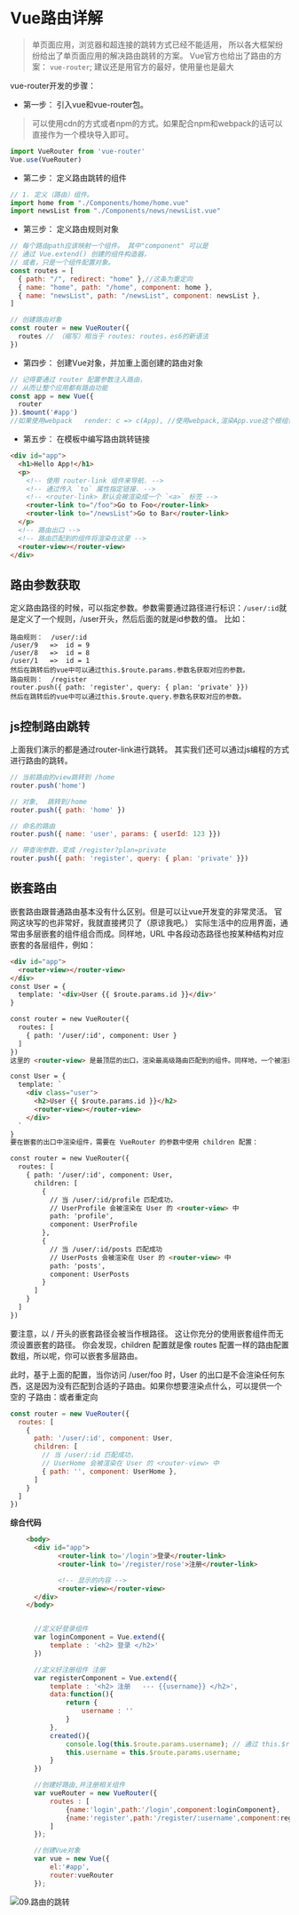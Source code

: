 # Vue路由详解

> 单页面应用，浏览器和超连接的跳转方式已经不能适用，
> 所以各大框架纷纷给出了单页面应用的解决路由跳转的方案。 
> Vue官方也给出了路由的方案： `vue-router`;
> 建议还是用官方的最好，使用量也是最大


vue-router开发的步骤：

- 第一步： 引入vue和vue-router包。

> 可以使用cdn的方式或者npm的方式。如果配合npm和webpack的话可以直接作为一个模块导入即可。

```javascript
import VueRouter from 'vue-router'
Vue.use(VueRouter)
```

- 第二步： 定义路由跳转的组件

```js
// 1. 定义（路由）组件。
import home from "./Components/home/home.vue"
import newsList from "./Components/news/newsList.vue"
```

- 第三步： 定义路由规则对象

```js
// 每个路由path应该映射一个组件。 其中"component" 可以是
// 通过 Vue.extend() 创建的组件构造器，
// 或者，只是一个组件配置对象。
const routes = [
  { path: "/", redirect: "home" },//这条为重定向
  { name: "home", path: "/home", component: home },
  { name: "newsList", path: "/newsList", component: newsList },
]

// 创建路由对象
const router = new VueRouter({
  routes // （缩写）相当于 routes: routes，es6的新语法
})
```

- 第四步： 创建Vue对象，并加重上面创建的路由对象

```js
// 记得要通过 router 配置参数注入路由，
// 从而让整个应用都有路由功能
const app = new Vue({
  router
}).$mount('#app')
//如果使用webpack 	render: c => c(App), //使用webpack,渲染App.vue这个根组件
```


- 第五步： 在模板中编写路由跳转链接

```html
<div id="app">
  <h1>Hello App!</h1>
  <p>
    <!-- 使用 router-link 组件来导航. -->
    <!-- 通过传入 `to` 属性指定链接. -->
    <!-- <router-link> 默认会被渲染成一个 `<a>` 标签 -->
    <router-link to="/foo">Go to Foo</router-link>
    <router-link to="/newsList">Go to Bar</router-link>
  </p>
  <!-- 路由出口 -->
  <!-- 路由匹配到的组件将渲染在这里 -->
  <router-view></router-view>
</div>
```



## 路由参数获取

定义路由路径的时候，可以指定参数。参数需要通过路径进行标识：`/user/:id`就是定义了一个规则，/user开头，然后后面的就是id参数的值。
比如： 

```
路由规则：  /user/:id
/user/9   =>  id = 9
/user/8   =>  id = 8
/user/1   =>  id = 1
然后在跳转后的vue中可以通过this.$route.params.参数名获取对应的参数。
路由规则：  /register
router.push({ path: 'register', query: { plan: 'private' }})
然后在跳转后的vue中可以通过this.$route.query.参数名获取对应的参数。
```

## js控制路由跳转

上面我们演示的都是通过router-link进行跳转。 其实我们还可以通过js编程的方式进行路由的跳转。

```js
// 当前路由的view跳转到 /home
router.push('home')

// 对象,  跳转到/home
router.push({ path: 'home' })

// 命名的路由   
router.push({ name: 'user', params: { userId: 123 }})

// 带查询参数，变成 /register?plan=private
router.push({ path: 'register', query: { plan: 'private' }})
```

## 嵌套路由

嵌套路由跟普通路由基本没有什么区别。但是可以让vue开发变的非常灵活。
官网这块写的也非常好，我就直接拷贝了（原谅我吧。）
实际生活中的应用界面，通常由多层嵌套的组件组合而成。同样地，URL 中各段动态路径也按某种结构对应嵌套的各层组件，例如：

```html
<div id="app">
  <router-view></router-view>
</div>
const User = {
  template: '<div>User {{ $route.params.id }}</div>'
}

const router = new VueRouter({
  routes: [
    { path: '/user/:id', component: User }
  ]
})
这里的 <router-view> 是最顶层的出口，渲染最高级路由匹配到的组件。同样地，一个被渲染组件同样可以包含自己的嵌套 <router-view>。例如，在 User 组件的模板添加一个 <router-view>：

const User = {
  template: `
    <div class="user">
      <h2>User {{ $route.params.id }}</h2>
      <router-view></router-view>
    </div>
  `
}
要在嵌套的出口中渲染组件，需要在 VueRouter 的参数中使用 children 配置：

const router = new VueRouter({
  routes: [
    { path: '/user/:id', component: User,
      children: [
        {
          // 当 /user/:id/profile 匹配成功，
          // UserProfile 会被渲染在 User 的 <router-view> 中
          path: 'profile',
          component: UserProfile
        },
        {
          // 当 /user/:id/posts 匹配成功
          // UserPosts 会被渲染在 User 的 <router-view> 中
          path: 'posts',
          component: UserPosts
        }
      ]
    }
  ]
})
```

要注意，以 / 开头的嵌套路径会被当作根路径。 这让你充分的使用嵌套组件而无须设置嵌套的路径。
你会发现，children 配置就是像 routes 配置一样的路由配置数组，所以呢，你可以嵌套多层路由。

此时，基于上面的配置，当你访问 /user/foo 时，User 的出口是不会渲染任何东西，这是因为没有匹配到合适的子路由。如果你想要渲染点什么，可以提供一个 空的 子路由：或者重定向

```js
const router = new VueRouter({
  routes: [
    {
      path: '/user/:id', component: User,
      children: [
        // 当 /user/:id 匹配成功，
        // UserHome 会被渲染在 User 的 <router-view> 中
        { path: '', component: UserHome },
      ]
    }
  ]
})
```
**综合代码**

``` html
	<body>
      <div id="app">
            <router-link to='/login'>登录</router-link>
            <router-link to='/register/rose'>注册</router-link>

            <!-- 显示的内容 -->
            <router-view></router-view>
      </div>
	</body>
```

```javascript

      //定义好登录组件
      var loginComponent = Vue.extend({
          template : '<h2> 登录 </h2>'
      })

      //定义好注册组件 注册
      var registerComponent = Vue.extend({
          template : '<h2> 注册   --- {{username}} </h2>',
          data:function(){
              return {
                  username : ''
              }
          },
          created(){
              console.log(this.$route.params.username); // 通过 this.$route.params.username 获取参数
              this.username = this.$route.params.username;
          }
      })

      //创建好路由,并注册相关组件
      var vueRouter = new VueRouter({
          routes : [
              {name:'login',path:'/login',component:loginComponent},
              {name:'register',path:'/register/:username',component:registerComponent}//通过路由传递参数
          ]
      });

      //创建Vue对象
      var vue = new Vue({
          el:'#app',
          router:vueRouter
      });
```

![09.路由的跳转](C:\Users\admin\Desktop\vue总结\09.路由的跳转.jpg)